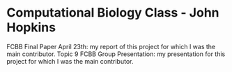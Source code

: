 # Computational Biology Class - John Hopkins
FCBB Final Paper April 23th: my report of this project for which I was the main contributor.
Topic 9 FCBB Group Presentation: my presentation for this project for which I was the main contributor.
